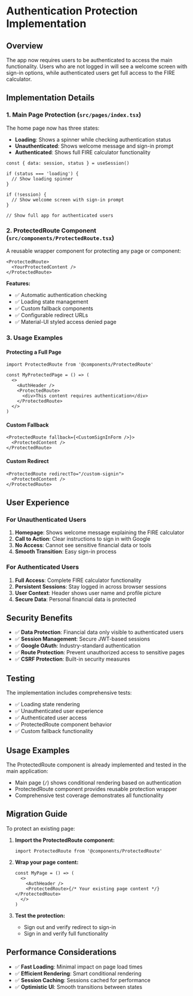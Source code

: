 # Authentication Protection Implementation

## Overview

The app now requires users to be authenticated to access the main functionality. Users who are not logged in will see a welcome screen with sign-in options, while authenticated users get full access to the FIRE calculator.

## Implementation Details

### 1. Main Page Protection (`src/pages/index.tsx`)

The home page now has three states:

- **Loading**: Shows a spinner while checking authentication status
- **Unauthenticated**: Shows welcome message and sign-in prompt
- **Authenticated**: Shows full FIRE calculator functionality

```tsx
const { data: session, status } = useSession()

if (status === 'loading') {
  // Show loading spinner
}

if (!session) {
  // Show welcome screen with sign-in prompt
}

// Show full app for authenticated users
```

### 2. ProtectedRoute Component (`src/components/ProtectedRoute.tsx`)

A reusable wrapper component for protecting any page or component:

```tsx
<ProtectedRoute>
  <YourProtectedContent />
</ProtectedRoute>
```

**Features:**

- ✅ Automatic authentication checking
- ✅ Loading state management
- ✅ Custom fallback components
- ✅ Configurable redirect URLs
- ✅ Material-UI styled access denied page

### 3. Usage Examples

#### Protecting a Full Page

```tsx
import ProtectedRoute from '@components/ProtectedRoute'

const MyProtectedPage = () => (
  <>
    <AuthHeader />
    <ProtectedRoute>
      <div>This content requires authentication</div>
    </ProtectedRoute>
  </>
)
```

#### Custom Fallback

```tsx
<ProtectedRoute fallback={<CustomSignInForm />}>
  <ProtectedContent />
</ProtectedRoute>
```

#### Custom Redirect

```tsx
<ProtectedRoute redirectTo="/custom-signin">
  <ProtectedContent />
</ProtectedRoute>
```

## User Experience

### For Unauthenticated Users

1. **Homepage**: Shows welcome message explaining the FIRE calculator
2. **Call to Action**: Clear instructions to sign in with Google
3. **No Access**: Cannot see sensitive financial data or tools
4. **Smooth Transition**: Easy sign-in process

### For Authenticated Users

1. **Full Access**: Complete FIRE calculator functionality
2. **Persistent Sessions**: Stay logged in across browser sessions
3. **User Context**: Header shows user name and profile picture
4. **Secure Data**: Personal financial data is protected

## Security Benefits

- ✅ **Data Protection**: Financial data only visible to authenticated users
- ✅ **Session Management**: Secure JWT-based sessions
- ✅ **Google OAuth**: Industry-standard authentication
- ✅ **Route Protection**: Prevent unauthorized access to sensitive pages
- ✅ **CSRF Protection**: Built-in security measures

## Testing

The implementation includes comprehensive tests:

- ✅ Loading state rendering
- ✅ Unauthenticated user experience
- ✅ Authenticated user access
- ✅ ProtectedRoute component behavior
- ✅ Custom fallback functionality

## Usage Examples

The ProtectedRoute component is already implemented and tested in the main application:

- Main page (`/`) shows conditional rendering based on authentication
- ProtectedRoute component provides reusable protection wrapper
- Comprehensive test coverage demonstrates all functionality

## Migration Guide

To protect an existing page:

1. **Import the ProtectedRoute component:**

   ```tsx
   import ProtectedRoute from '@components/ProtectedRoute'
   ```

2. **Wrap your page content:**

   ```tsx
   const MyPage = () => (
     <>
       <AuthHeader />
       <ProtectedRoute>{/* Your existing page content */}</ProtectedRoute>
     </>
   )
   ```

3. **Test the protection:**
   - Sign out and verify redirect to sign-in
   - Sign in and verify full functionality

## Performance Considerations

- ✅ **Fast Loading**: Minimal impact on page load times
- ✅ **Efficient Rendering**: Smart conditional rendering
- ✅ **Session Caching**: Sessions cached for performance
- ✅ **Optimistic UI**: Smooth transitions between states
